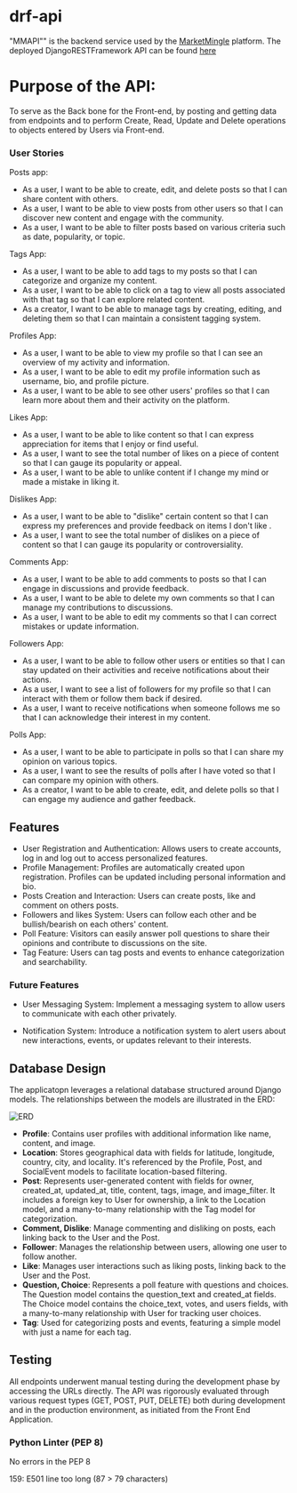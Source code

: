 # drf-api
"MMAPI"" is the backend service used by the [MarketMingle](https://github.com/AntonEi/marketmingle) platform.
The deployed DjangoRESTFramework API can be found [here](https://marketmingle-d94891f1357b.herokuapp.com/)

# Purpose of the API:
To serve as the Back bone for the Front-end, by posting and getting data from endpoints and to perform Create, Read, Update and Delete operations to objects entered by Users via Front-end.

### User Stories

Posts app: 
- As a user, I want to be able to create, edit, and delete posts so that I can share content with others.
- As a user, I want to be able to view posts from other users so that I can discover new content and engage with the community.
- As a user, I want to be able to filter posts based on various criteria such as date, popularity, or topic.

Tags App:
- As a user, I want to be able to add tags to my posts so that I can categorize and organize my content.
- As a user, I want to be able to click on a tag to view all posts associated with that tag so that I can explore related content.
- As a creator, I want to be able to manage tags by creating, editing, and deleting them so that I can maintain a consistent tagging system.

Profiles App:
- As a user, I want to be able to view my profile so that I can see an overview of my activity and information.
- As a user, I want to be able to edit my profile information such as username, bio, and profile picture.
- As a user, I want to be able to see other users' profiles so that I can learn more about them and their activity on the platform.

Likes App: 
- As a user, I want to be able to like content so that I can express appreciation for items that I enjoy or find useful.
- As a user, I want to see the total number of likes on a piece of content so that I can gauge its popularity or appeal.
- As a user, I want to be able to unlike content if I change my mind or made a mistake in liking it.

Dislikes App:
- As a user, I want to be able to "dislike" certain content so that I can express my preferences and provide feedback on items I don't like .
- As a user, I want to see the total number of dislikes on a piece of content so that I can gauge its popularity or controversiality.

Comments App: 
- As a user, I want to be able to add comments to posts so that I can engage in discussions and provide feedback.
- As a user, I want to be able to delete my own comments so that I can manage my contributions to discussions.
- As a user, I want to be able to edit my comments so that I can correct mistakes or update information.

Followers App:
- As a user, I want to be able to follow other users or entities so that I can stay updated on their activities and receive notifications about their actions.
- As a user, I want to see a list of followers for my profile so that I can interact with them or follow them back if desired.
- As a user, I want to receive notifications when someone follows me so that I can acknowledge their interest in my content.

Polls App:
- As a user, I want to be able to participate in polls so that I can share my opinion on various topics.
- As a user, I want to see the results of polls after I have voted so that I can compare my opinion with others.
- As a creator, I want to be able to create, edit, and delete polls so that I can engage my audience and gather feedback.

## Features

- User Registration and Authentication: Allows users to create accounts, log in and log out to access personalized features.
- Profile Management: Profiles are automatically created upon registration. Profiles can be updated including personal information and bio.
- Posts Creation and Interaction: Users can create posts, like and comment on others posts.
- Followers and likes System: Users can follow each other and be bullish/bearish on each others' content.
- Poll Feature: Visitors can easily answer poll questions to share their opinions and contribute to discussions on the site.
- Tag Feature: Users can tag posts and events to enhance categorization and searchability.

### Future Features

- User Messaging System: Implement a messaging system to allow users to communicate with each other privately.

- Notification System: Introduce a notification system to alert users about new interactions, events, or updates relevant to their interests.

## Database Design

The applicatopn leverages a relational database structured around Django models. The relationships between the models are illustrated in the ERD:

![ERD](documentation/hoodsap_ERD.png)

- **Profile**: Contains user profiles with additional information like name, content, and image.
- **Location**: Stores geographical data with fields for latitude, longitude, country, city, and locality. It's referenced by the Profile, Post, and SocialEvent models to facilitate location-based filtering.
- **Post**: Represents user-generated content with fields for owner, created_at, updated_at, title, content, tags, image, and image_filter. It includes a foreign key to User for ownership, a link to the Location model, and a many-to-many relationship with the Tag model for categorization.
- **Comment, Dislike**: Manage commenting and disliking on posts, each linking back to the User and the Post.
- **Follower**: Manages the relationship between users, allowing one user to follow another.
- **Like**: Manages user interactions such as liking posts, linking back to the User and the Post.
- **Question, Choice**: Represents a poll feature with questions and choices. The Question model contains the question_text and created_at fields. The Choice model contains the choice_text, votes, and users fields, with a many-to-many relationship with User for tracking user choices.
- **Tag**: Used for categorizing posts and events, featuring a simple model with just a name for each tag.


## Testing

All endpoints underwent manual testing during the development phase by accessing the URLs directly. The API was rigorously evaluated through various request types (GET, POST, PUT, DELETE) both during development and in the production environment, as initiated from the Front End Application.

### Python Linter (PEP 8)

No errors in the PEP 8 

159: E501 line too long (87 > 79 characters)